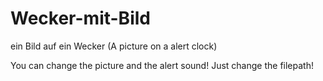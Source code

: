 # Wecker-mit-Bild
ein Bild auf ein Wecker
(A picture on a alert clock)

You can change the picture and the alert sound!
Just change the filepath!
